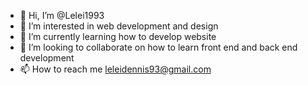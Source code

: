 - 👋 Hi, I’m @Lelei1993
- 👀 I’m interested in web development and design
- 🌱 I’m currently learning how to develop website
- 💞️ I’m looking to collaborate on how to learn front end and back end development
- 📫 How to reach me leleidennis93@gmail.com

<!---
Lelei1993/Lelei1993 is a ✨ special ✨ repository because its `README.md` (this file) appears on your GitHub profile.
You can click the Preview link to take a look at your changes.
--->
